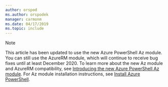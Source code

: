 ```yaml
---
author: orspod
ms.author: orspodek
manager: carmonm
ms.date: 04/17/2019
ms.topic: include
---
```

> [!NOTE]
> This article has been updated to use the new Azure PowerShell Az
> module. You can still use the AzureRM module, which will continue to receive bug fixes until at least December 2020.
> To learn more about the new Az module and AzureRM compatibility, see
> [Introducing the new Azure PowerShell Az module](/powershell/azure/new-azureps-module-az?view=azps-3.3.0). For
> Az module installation instructions, see [Install Azure PowerShell](/powershell/azure/install-az-ps?view=azps-3.3.0).